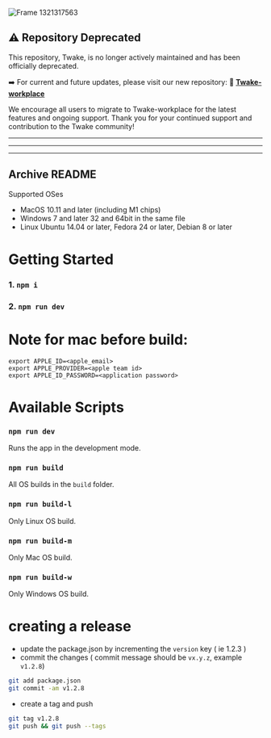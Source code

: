 
![Frame 1321317563](https://github.com/linagora/Twake-Desktop/assets/146178981/c484bb27-031a-4cb0-9bf3-c241a760b221)

## :warning: Repository Deprecated

This repository, Twake, is no longer actively maintained and has been officially deprecated.

 :arrow_right: For current and future updates, please visit our new repository:
🔗 <a href="https://github.com/linagora/twake-workplace"><strong>Twake-workplace</strong></a>

We encourage all users to migrate to Twake-workplace for the latest features and ongoing support. Thank you for your continued support and contribution to the Twake community!  
  

---
***
___

##  Archive README
 
 
 Supported OSes

- MacOS 10.11 and later (including M1 chips)
- Windows 7 and later 32 and 64bit in the same file
- Linux Ubuntu 14.04 or later, Fedora 24 or later, Debian 8 or later

# Getting Started

### 1. `npm i`

### 2. `npm run dev`

# Note for mac before build:

```
export APPLE_ID=<apple_email>
export APPLE_PROVIDER=<apple team id>
export APPLE_ID_PASSWORD=<application password>
```

# Available Scripts

### `npm run dev`

Runs the app in the development mode.

### `npm run build`

All OS builds in the `build` folder.

### `npm run build-l`

Only Linux OS build.

### `npm run build-m`

Only Mac OS build.

### `npm run build-w`

Only Windows OS build.

# creating a release

- update the package.json by incrementing the `version` key ( ie 1.2.3 )
- commit the changes ( commit message should be `vx.y.z`, example `v1.2.8`)
``` bash
git add package.json
git commit -am v1.2.8
```
- create a tag and push
```bash
git tag v1.2.8
git push && git push --tags
```
